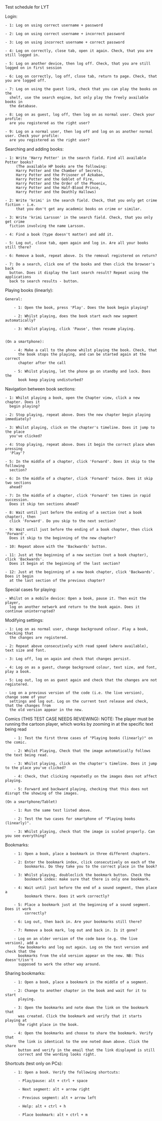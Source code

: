 Test schedule for LYT

Login: 

    - 1: Log on using correct username + password

    - 2: Log on using correct username + incorrect password
     
    - 3: Log on using incorrect username + correct password 

    - 4: Log on correctly, close tab, open it again. Check, that you are still logged in.

    - 5: Log on another device, then log off. Check, that you are still logged on in first session

    - 6: Log on correctly, log off, close tab, return to page. Check, that you are logged off.

    - 7: Log on using the guest link, check that you can play the books on the 
      shelf, use the search engine, but only play the freely available books in
      the database. 

    - 8: Log on as guest, log off, then log on as normal user. Check your profile: 
      are you registered as the right user?

    - 9: Log on a normal user, then log off and log on as another normal user. Check your profile: 
      are you registered as the right user?


Searching and adding books: 

    - 1: Write 'Harry Potter' in the search field. Find all available Potter books?
         (The available HP books are the following: 
         Harry Potter and the Chamber of Secrets, 
         Harry Potter and the Prisoner of Azkaban,
         Harry Potter and the Goblet of Fire,
         Harry Potter and the Order of the Phoenix, 
         Harry Potter and the Half-Blood Prince,
         Harry Potter and the Deathly Hallows)
    
    - 2: Write 'krimi' in the search field. Check, that you only get crime fiction - i.e. 
         that you don't get any academic books on crime or similar. 

    - 3: Write 'krimi Larsson' in the search field. Check, that you only get crime 
      fiction involving the name Larsson.
    
    - 4: Find a book (type doesn't matter) and add it. 

    - 5: Log out, close tab, open again and log in. Are all your books still there?

    - 6: Remove a book, repeat above. Is the removal registered on return?

    - 7: Do a search, click one of the books and then click the browser's back
      button. Does it display the last search result? Repeat using the applications
      back to search results - button.

 
Playing books (linearly):

    General:

        - 1: Open the book, press 'Play'. Does the book begin playing?
        
        - 2: Whilst playing, does the book start each new segment automatically?
        
        - 3: Whilst playing, click 'Pause', then resume playing. 


    (On a smartphone):
 
        - 4: Make a call to the phone whilst playing the book. Check, that 
          the book stops the playing, and can be started again at the correct
          chapter after the call
          
        - 5: Whilst playing, let the phone go on standby and lock. Does the 
          book keep playing undisturbed?


Navigation between book sections: 

    - 1: Whilst playing a book, open the Chapter view, click a new chapter. Does it 
      begin playing?

    - 2: Stop playing, repeat above. Does the new chapter begin playing immediately?

    - 3: Whilst playing, click on the chapter's timeline. Does it jump to the place
      you've clicked?

    - 4: Stop playing, repeat above. Does it begin the correct place when pressing
      'Play'?

    - 5: In the middle of a chapter, click 'Forward'. Does it skip to the following
      section?
    
    - 6: In the middle of a chapter, click 'Forward' twice. Does it skip two sections
      ahead?

    - 7: In the middle of a chapter, click 'Forward' ten times in rapid succession.
      Does it skip ten sections ahead?

    - 8: Wait until just before the ending of a section (not a book chapter), then 
      click 'Forward'. Do you skip to the next section?

    - 9: Wait until just before the ending of a book chapter, then click 'Forward'.
      Does it skip to the beginning of the new chapter?

    - 10: Repeat above with the 'Backwards' button.

    - 11: Just at the beginning of a new section (not a book chapter), click 'Backwards'. 
      Does it begin at the beginning of the last section?

    - 12: Just at the beginning of a new book chapter, click 'Backwards'. Does it begin 
      at the last section of the previous chapter?
      

Special cases for playing: 

    - Whilst on a mobile device: Open a book, pause it. Then exit the player, 
      log on another network and return to the book again. Does it continue uninterrupted?
      

Modifying settings: 

    - 1: Log on as normal user, change background colour. Play a book, checking that 
      the changes are registered.
 
    - 2: Repeat above consecutively with read speed (where available), text size and font.

    - 3: Log off, log on again and check that changes persist.

    - 4: Log on as a guest, change background colour, text size, and font, play a book.

    - 5: Log out, log on as guest again and check that the changes are not registered. 
    
    - Log on a previous version of the code (i.e. the live version), change some of your
      settings and log out. Log on the current test release and check, that the changes from
      the old version appear in the new. 
    

Comics (THIS TEST CASE NEEDS REVIEWING): 
    NOTE: The player must be running the cartoon player, which works by zooming in at the specific text being read

        - 1: Test the first three cases of "Playing books (linearly)" on the comic.
        
        - 2: Whilst Playing, Check that the image automatically follows the text being read.

        - 3: Whilst playing, click on the chapter's timeline. Does it jump to the place you've clicked?

        - 4: Check, that clicking repeatedly on the images does not affect playing. 

        - 5: Forward and backward playing, checking that this does not disrupt the showing of the images. 
          
    (On a smartphone/Tablet)
    
        - 1: Run the same test listed above.
        
        - 2: Test the two cases for smartphone of "Playing books (linearly)".
        
        - 3: Whilst playing, check that the image is scaled properly. Can you see everything?

Bookmarks:

        - 1: Open a book, place a bookmark in three different chapters. 
        
        - 2: Enter the bookmark index, click consecutively on each of the 
             bookmarks. Do they take you to the correct place in the book?
             
        - 3: Whilst playing, doubleclick the bookmark button. Check the 
             bookmark index: make sure that there is only one bookmark.
             
        - 4: Wait until just before the end of a sound segment, then place a
             bookmark there. Does it work correctly?
             
        - 5: Place a bookmark just at the beginning of a sound segment. Does it work 
             correctly?
             
        - 6: Log out, then back in. Are your bookmarks still there?
        
        - 7: Remove a book mark, log out and back in. Is it gone?
        
        - Log on an older version of the code base (e.g. the live version), add a 
          few bookmarks and log out again. Log on the test version and check that the
          bookmarks from the old version appear on the new. NB: This doesn't/isn't 
          supposed to work the other way around. 

Sharing bookmarks:

        - 1: Open a book, place a bookmark in the middle of a segment.
        
        - 2: Change to another chapter in the book and wait for it to start
          playing.
        
        - 3: Open the bookmarks and note down the link on the bookmark that
          was created. Click the bookmark and verify that it starts playing at
          the right place in the book.
          
        - 4: Open the bookmarks and choose to share the bookmark. Verify that
          the link is identical to the one noted down above. Click the share
          button and verify in the email that the link displayed is still
          correct and the wording looks right.

Shortcuts (test only on PCs):

        - 1: Open a book. Verify the following shortcuts:
        
          - Play/pause: alt + ctrl + space
          
          - Next segment: alt + arrow right
          
          - Previous segment: alt + arrow left
          
          - Help: alt + ctrl + h
          
          - Place bookmark: alt + ctrl + m


        
        
        
        
        
        
